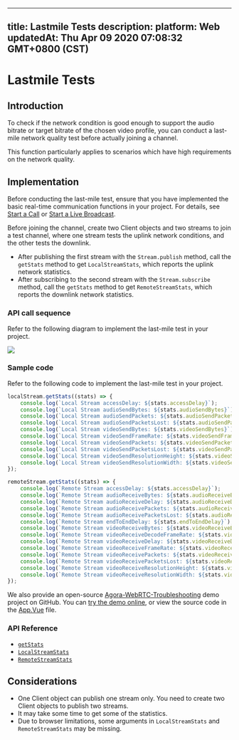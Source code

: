 
---
title: Lastmile Tests
description: 
platform: Web
updatedAt: Thu Apr 09 2020 07:08:32 GMT+0800 (CST)
---
# Lastmile Tests
## Introduction

To check if the network condition is good enough to support the audio bitrate or target bitrate of the chosen video profile, you can conduct a last-mile network quality test before actually joining a channel.

This function particularly applies to scenarios which have high requirements on the network quality.

## Implementation 

Before conducting the last-mile test, ensure that you have implemented the basic real-time communication functions in your project. For details, see [Start a Call](../../en/Voice/start_call_web.md) or [Start a Live Broadcast](../../en/Voice/start_live_web.md).

Before joining the channel, create two Client objects and two streams to join a test channel, where one stream tests the uplink network conditions, and the other tests the downlink.

- After publishing the first stream with the `Stream.publish` method, call the `getStats` method to get `LocalStreamStats`, which reports the uplink network statistics.
- After subscribing to the second stream with the `Stream.subscribe` method, call the `getStats` method to get `RemoteStreamStats`, which reports the downlink network statistics.


### API call sequence

Refer to the following diagram to implement the last-mile test in your project.

![](https://web-cdn.agora.io/docs-files/1569477125325)

### Sample code

Refer to the following code to implement the last-mile test in your project.

```javascript
localStream.getStats((stats) => {
    console.log(`Local Stream accessDelay: ${stats.accessDelay}`);
    console.log(`Local Stream audioSendBytes: ${stats.audioSendBytes}`);
    console.log(`Local Stream audioSendPackets: ${stats.audioSendPackets}`);
    console.log(`Local Stream audioSendPacketsLost: ${stats.audioSendPacketsLost}`);
    console.log(`Local Stream videoSendBytes: ${stats.videoSendBytes}`);
    console.log(`Local Stream videoSendFrameRate: ${stats.videoSendFrameRate}`);
    console.log(`Local Stream videoSendPackets: ${stats.videoSendPackets}`);
    console.log(`Local Stream videoSendPacketsLost: ${stats.videoSendPacketsLost}`);
    console.log(`Local Stream videoSendResolutionHeight: ${stats.videoSendResolutionHeight}`);
    console.log(`Local Stream videoSendResolutionWidth: ${stats.videoSendResolutionWidth}`);
});

remoteStream.getStats((stats) => {
    console.log(`Remote Stream accessDelay: ${stats.accessDelay}`);
    console.log(`Remote Stream audioReceiveBytes: ${stats.audioReceiveBytes}`);
    console.log(`Remote Stream audioReceiveDelay: ${stats.audioReceiveDelay}`);
    console.log(`Remote Stream audioReceivePackets: ${stats.audioReceivePackets}`);
    console.log(`Remote Stream audioReceivePacketsLost: ${stats.audioReceivePacketsLost}`);
    console.log(`Remote Stream endToEndDelay: ${stats.endToEndDelay}`);
    console.log(`Remote Stream videoReceiveBytes: ${stats.videoReceiveBytes}`);
    console.log(`Remote Stream videoReceiveDecodeFrameRate: ${stats.videoReceiveDecodeFrameRate}`);
    console.log(`Remote Stream videoReceiveDelay: ${stats.videoReceiveDelay}`);
    console.log(`Remote Stream videoReceiveFrameRate: ${stats.videoReceiveFrameRate}`);
    console.log(`Remote Stream videoReceivePackets: ${stats.videoReceivePackets}`);
    console.log(`Remote Stream videoReceivePacketsLost: ${stats.videoReceivePacketsLost}`);
    console.log(`Remote Stream videoReceiveResolutionHeight: ${stats.videoReceiveResolutionHeight}`);
    console.log(`Remote Stream videoReceiveResolutionWidth: ${stats.videoReceiveResolutionWidth}`);
});
```

We also provide an open-source [Agora-WebRTC-Troubleshooting](https://github.com/AgoraIO/Tools/tree/master/TroubleShooting/Agora-WebRTC-Troubleshooting) demo project on GitHub. You can [try the demo online](https://webdemo.agora.io/agora_webrtc_troubleshooting/), or view the source code in the [App.Vue](https://github.com/AgoraIO/Tools/blob/master/TroubleShooting/Agora-WebRTC-Troubleshooting/src/App.vue) file.

### API Reference

- [`getStats`](https://docs.agora.io/en/Voice/API%20Reference/web/interfaces/agorartc.stream.html#getstats)
- [`LocalStreamStats`](https://docs.agora.io/en/Voice/API%20Reference/web/interfaces/agorartc.localstreamstats.html)
- [`RemoteStreamStats`](https://docs.agora.io/en/Voice/API%20Reference/web/interfaces/agorartc.remotestreamstats.html)

## Considerations

- One Client object can publish one stream only. You need to create two Client objects to publish two streams.
- It may take some time to get some of the statistics.
- Due to browser limitations, some arguments in `LocalStreamStats` and `RemoteStreamStats` may be missing.
